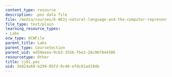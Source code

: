 ```yaml
---
content_type: resource
description: .pos data file
file: /media/courses/6-863j-natural-language-and-the-computer-representation-of-knowledge-spring-2003/3e024a68b2998bfd0c40efdc81ad194b_cj01.pos
file_type: text/plain
learning_resource_types:
- Labs
ocw_type: OCWFile
parent_title: Labs
parent_type: CourseSection
parent_uid: ed59eeea-9cb3-3556-fbe2-26c06f844506
resourcetype: Other
title: cj01.pos
uid: 3e024a68-b299-8bfd-0c40-efdc81ad194b
---
```

